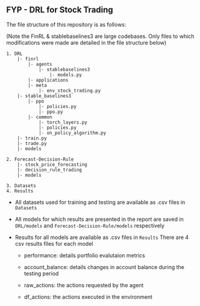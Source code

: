 
## FYP - DRL for Stock Trading

The file structure of this repository is as follows:

(Note the FinRL & stablebaselines3 are large codebases. Only files to which
modifications were made are detailed in the file structure below)

    1. DRL
        |- finrl
            |- agents
                |- stablebaselines3
                    |- models.py
            |- applications
            |- meta
                |- env_stock_trading.py
        |- stable_baselines3
            |- ppo
                |- policies.py
                |- ppo.py
            |- common
                |- torch_layers.py
                |- policies.py
                |- on_policy_algorithm.py
        |- train.py
        |- trade.py
        |- models

    2. Forecast-Decision-Rule
        |- stock_price_forecasting
        |- decision_rule_trading
        |- models

    3. Datasets
    4. Results


* All datasets used for training and testing are available as .csv files in `Datasets`
* All models for which results are presented in the report are saved in `DRL/models` and `Forecast-Decision-Rule/models` respectively
* Results for all models are available as .csv files in `Results`
  There are 4 csv results files for each model

	*  performance: details portfolio evalutaion metrics

	*  account_balance: details changes in account balance during the testing period

	*  raw_actions: the actions requested by the agent

	*  df_actions: the actions executed in the environment 




        

